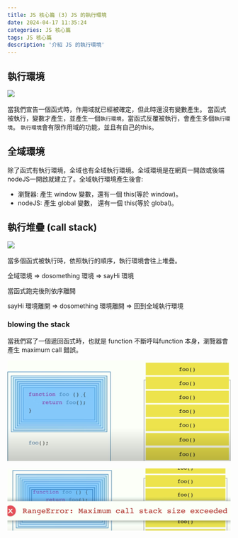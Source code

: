```yaml
---
title: JS 核心篇 (3) JS 的執行環境
date: 2024-04-17 11:35:24
categories: JS 核心篇
tags: JS 核心篇
description: '介紹 JS 的執行環境'
---
```


## 執行環境

![](https://cdn-images-1.medium.com/max/1000/1*__mmZCynRMxNwsHfGStYYg.png)

當我們宣告一個函式時，作用域就已經被確定，但此時還沒有變數產生。
當函式被執行，變數才產生，並產生一個`執行環境`，當函式反覆被執行，會產生多個`執行環境`。
`執行環境`會有限作用域的功能，並且有自己的this。

## 全域環境

除了函式有執行環境，全域也有全域執行環境。全域環境是在網頁一開啟或後端nodeJS一開啟就建立了。全域執行環境產生後會:
- 瀏覽器: 產生 window 變數，還有一個 this(等於 window)。
- nodeJS: 產生 global 變數， 還有一個 this(等於 global)。

## 執行堆疊 (call stack)

![](https://cdn-images-1.medium.com/max/1000/1*MN5_XRqtujvxGd8odbvZ7g.png)

當多個函式被執行時，依照執行的順序，執行環境會往上堆疊。

全域環境 =>  dosomething 環境 => sayHi 環境

當函式跑完後則依序離開

sayHi 環境離開 => dosomething 環境離開 => 回到全域執行環境

### blowing the stack
 
 當我們寫了一個遞回函式時，也就是 function 不斷呼叫function 本身，瀏覽器會產生 maximum call 錯誤。

 ![](../images/js/call-stack-1.png)

 ![](../images/js/call-stack-2.png)







